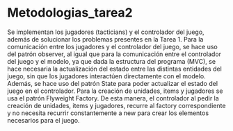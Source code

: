 # Metodologias_tarea2

Se implementan los jugadores (tacticians) y el controlador del juego, además de solucionar los problemas presentes en la Tarea 1. 
Para la comunicación entre los jugadores y el controlador del juego, se hace uso del patrón observer, al igual que para la comunicación entre el controlador del juego y el modelo, ya que dada la estructura del programa (MVC), se hace necesaria la actualización del estado entre las distintas entidades del juego, sin que los jugadores interactúen directamente con el modelo. Además, se hace uso del patrón State para poder actualizar el estado del juego en el controlador.
Para la creación de unidades, items y jugadores se usa el patrón Flyweight Factory. De esta manera, el controlador al pedir la creación de unidades, items y jugadores, recurre al factory correspondiente y no necesita recurrir constantemente a new para crear los elementos necesarios para el juego.
